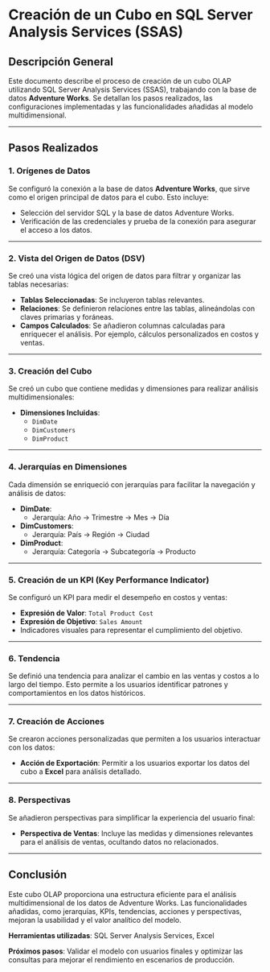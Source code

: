# Creación de un Cubo en SQL Server Analysis Services (SSAS)

## Descripción General
Este documento describe el proceso de creación de un cubo OLAP utilizando SQL Server Analysis Services (SSAS), trabajando con la base de datos **Adventure Works**. Se detallan los pasos realizados, las configuraciones implementadas y las funcionalidades añadidas al modelo multidimensional.

---

## Pasos Realizados

### 1. **Orígenes de Datos**
Se configuró la conexión a la base de datos **Adventure Works**, que sirve como el origen principal de datos para el cubo. Esto incluye:
- Selección del servidor SQL y la base de datos Adventure Works.
- Verificación de las credenciales y prueba de la conexión para asegurar el acceso a los datos.

---

### 2. **Vista del Origen de Datos (DSV)**
Se creó una vista lógica del origen de datos para filtrar y organizar las tablas necesarias:
- **Tablas Seleccionadas**: Se incluyeron tablas relevantes.
- **Relaciones**: Se definieron relaciones entre las tablas, alineándolas con claves primarias y foráneas.
- **Campos Calculados**: Se añadieron columnas calculadas para enriquecer el análisis. Por ejemplo, cálculos personalizados en costos y ventas.

---

### 3. **Creación del Cubo**
Se creó un cubo que contiene medidas y dimensiones para realizar análisis multidimensionales:
- **Dimensiones Incluidas**:
  - `DimDate`
  - `DimCustomers`
  - `DimProduct`

---

### 4. **Jerarquías en Dimensiones**
Cada dimensión se enriqueció con jerarquías para facilitar la navegación y análisis de datos:
- **DimDate**:
  - Jerarquía: Año → Trimestre → Mes → Día
- **DimCustomers**:
  - Jerarquía: País → Región → Ciudad
- **DimProduct**:
  - Jerarquía: Categoría → Subcategoría → Producto

---

### 5. **Creación de un KPI (Key Performance Indicator)**
Se configuró un KPI para medir el desempeño en costos y ventas:
- **Expresión de Valor**: `Total Product Cost`
- **Expresión de Objetivo**: `Sales Amount`
- Indicadores visuales para representar el cumplimiento del objetivo.

---

### 6. **Tendencia**
Se definió una tendencia para analizar el cambio en las ventas y costos a lo largo del tiempo. Esto permite a los usuarios identificar patrones y comportamientos en los datos históricos.

---

### 7. **Creación de Acciones**
Se crearon acciones personalizadas que permiten a los usuarios interactuar con los datos:
- **Acción de Exportación**: Permitir a los usuarios exportar los datos del cubo a **Excel** para análisis detallado.

---

### 8. **Perspectivas**
Se añadieron perspectivas para simplificar la experiencia del usuario final:
- **Perspectiva de Ventas**: Incluye las medidas y dimensiones relevantes para el análisis de ventas, ocultando datos no relacionados.

---

## Conclusión
Este cubo OLAP proporciona una estructura eficiente para el análisis multidimensional de los datos de Adventure Works. Las funcionalidades añadidas, como jerarquías, KPIs, tendencias, acciones y perspectivas, mejoran la usabilidad y el valor analítico del modelo.

**Herramientas utilizadas**: SQL Server Analysis Services, Excel

**Próximos pasos**: Validar el modelo con usuarios finales y optimizar las consultas para mejorar el rendimiento en escenarios de producción.


